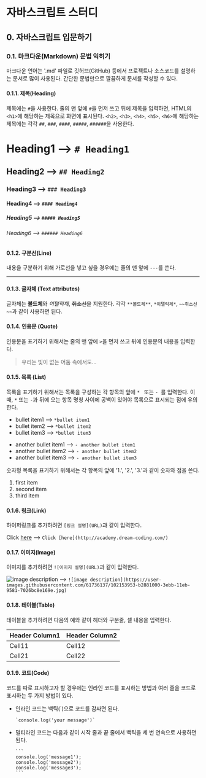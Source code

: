 # 자바스크립트 스터디
## 0. 자바스크립트 입문하기
### 0.1. 마크다운(Markdown) 문법 익히기
마크다운 언어는 '.md' 파일로 깃허브(GitHub) 등에서 프로젝트나 소스코드를 설명하는 문서로 많이 사용된다.
간단한 문법만으로 깔끔하게 문서를 작성할 수 있다.
#### 0.1.1. 제목(Heading)
제목에는 `#`을 사용한다. 줄의 맨 앞에 `#`을 먼저 쓰고 뒤에 제목을 입력하면, HTML의 `<h1>`에 해당하는 제목으로 화면에 표시된다. `<h2>`, `<h3>`, `<h4>`, `<h5>`, `<h6>`에 해당하는 제목에는 각각 `##`, `###`, `####`, `#####`, `######`을 사용한다.
  # Heading1 --> `# Heading1`
  ## Heading2 --> `## Heading2`
  ### Heading3 --> `### Heading3`
  #### Heading4 --> `#### Heading4`
  ##### Heading5 --> `##### Heading5`
  ###### Heading6 --> `###### Heading6`
#### 0.1.2. 구분선(Line)
내용을 구분하기 위해 가로선을 넣고 싶을 경우에는 줄의 맨 앞에 `---`를 쓴다.

  ---
  
#### 0.1.3. 글자체 (Text attributes)
글자체는 **볼드체**와 *이탤릭체*, ~~취소선~~을 지원한다. 각각 `**볼드체**`, `*이탤릭체*`, `~~취소선~~`과 같이 사용하면 된다.
#### 0.1.4. 인용문 (Quote)
인용문을 표기하기 위해서는 줄의 맨 앞에 `>`을 먼저 쓰고 뒤에 인용문의 내용을 입력한다.
  > 우리는 빛이 없는 어둠 속에서도...

#### 0.1.5. 목록 (List)
목록을 표기하기 위해서는 목록을 구성하는 각 항목의 앞에 `* ` 또는 `- `를 입력한다. 이 때, `*` 또는 `-`과 뒤에 오는 항목 명칭 사이에 공백이 있어야 목록으로 표시되는 점에 유의한다.

  * bullet item1 --> `*bullet item1`
  * bullet item2 --> `*bullet item2`
  * bullet item3 --> `*bullet item3`
  
  - another bullet item1 --> `- another bullet item1`
  - another bullet item2 --> `- another bullet item2`
  - another bullet item3 --> `- another bullet item3`

숫자형 목록을 표기하기 위해서는 각 항목의 앞에 '1.', '2.', '3.'과 같이 숫자와 점을 쓴다.
  1. first item
  2. second item
  3. third item

#### 0.1.6. 링크(Link)
하이퍼링크를 추가하려면 `[링크 설명](URL)`과 같이 입력한다.

  Click [here](http://academy.dream-coding.com/) --> `Click [here](http://academy.dream-coding.com/)`

#### 0.1.7. 이미지(Image)
이미지를 추가하려면 `![이미지 설명](URL)`과 같이 입력한다.

  ![image description](https://user-images.githubusercontent.com/61736137/102153953-b2881000-3ebb-11eb-9581-7026bc8e169e.jpg) --> `![image description](https://user-images.githubusercontent.com/61736137/102153953-b2881000-3ebb-11eb-9581-7026bc8e169e.jpg)`

#### 0.1.8. 테이블(Table)
테이블을 추가하려면 다음의 예와 같이 헤더와 구분줄, 셀 내용을 입력한다.

|Header Column1|Header Column2|
|--|--|
|Cell11|Cell12|
|Cell21|Cell22|

#### 0.1.9. 코드(Code)
코드를 따로 표시하고자 할 경우에는 인라인 코드를 표시하는 방법과 여러 줄을 코드로 표시하는 두 가지 방법이 있다.
  * 인라인 코드는 백틱(\`)으로 코드를 감싸면 된다.

    `` `console.log('your message')` ``
    
  * 멀티라인 코드는 다음과 같이 시작 줄과 끝 줄에서 백틱을 세 번 연속으로 사용하면 된다.

    ````
    ```
    console.log('message1');
    console.log('message2');
    console.log('message3');
    ```
    ````


